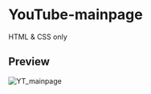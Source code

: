 # YouTube-mainpage
HTML &amp; CSS only

## Preview
![YT_mainpage](https://user-images.githubusercontent.com/106907605/191723773-7a77c8cc-b904-49a5-9eda-7f2f9a74abe3.png)
